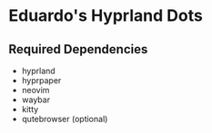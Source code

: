 # Eduardo's Hyprland Dots

## Required Dependencies
- hyprland
- hyprpaper
- neovim
- waybar
- kitty
- qutebrowser (optional)

